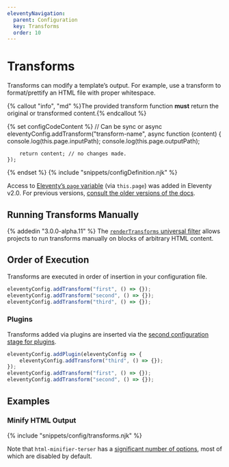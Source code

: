 ```yaml
---
eleventyNavigation:
  parent: Configuration
  key: Transforms
  order: 10
---
```


# Transforms

Transforms can modify a template’s output. For example, use a transform to format/prettify an HTML file with proper whitespace.

{% callout "info", "md" %}The provided transform function **must** return the original or transformed content.{% endcallout %}

{% set configCodeContent %}
	// Can be sync or async
	eleventyConfig.addTransform("transform-name", async function (content) {
		console.log(this.page.inputPath);
		console.log(this.page.outputPath);

		return content; // no changes made.
	});
{% endset %}
{% include "snippets/configDefinition.njk" %}

Access to [Eleventy’s `page` variable](/docs/data-eleventy-supplied/#page-variable) (via `this.page`) was added in Eleventy v2.0. For previous versions, [consult the older versions of the docs](https://v1-0-2.11ty.dev/docs/config/#transforms).

## Running Transforms Manually

{% addedin "3.0.0-alpha.11" %} The [`renderTransforms` universal filter](/docs/filters/render-transforms/) allows projects to run transforms manually on blocks of arbitrary HTML content.

## Order of Execution

Transforms are executed in order of insertion in your configuration file.

```js
eleventyConfig.addTransform("first", () => {});
eleventyConfig.addTransform("second", () => {});
eleventyConfig.addTransform("third", () => {});
```

### Plugins

Transforms added via plugins are inserted via the [second configuration stage for plugins](/docs/plugins/#creating-a-plugin).

```js
eleventyConfig.addPlugin(eleventyConfig => {
	eleventyConfig.addTransform("third", () => {});
});
eleventyConfig.addTransform("first", () => {});
eleventyConfig.addTransform("second", () => {});
```

## Examples

### Minify HTML Output

{% include "snippets/config/transforms.njk" %}

Note that `html-minifier-terser` has a [significant number of options](https://github.com/terser/html-minifier-terser?tab=readme-ov-file#options-quick-reference), most of which are disabled by default.
